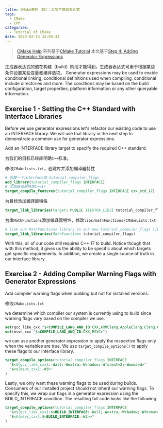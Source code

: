 ```yaml
---
title: CMake教程（四）：添加生成器表达式
tags:
  - CMake
  - CPP
categories:
  - Tutorial of CMake
date: 2023-02-13 18:09:31
---
```




> [CMake Help](https://cmake.org/cmake/help/latest/)
> 系列基于[CMake Tutorial](https://cmake.org/cmake/help/latest/guide/tutorial/index.html)
> 本文基于[Step 4: Adding Generator Expressions](https://cmake.org/cmake/help/latest/guide/tutorial/Adding%20Generator%20Expressions.html)

生成器表达式的值在构建（build）阶段才能得到。生成器表达式可用于根据某些条件设置某些变量和编译选项。
Generator expressions may be used to enable conditional linking, conditional definitions used when compiling, conditional include directories and more. The conditions may be based on the build configuration, target properties, platform information or any other queryable information.

<!-- more -->

## Exercise 1 - Setting the C++ Standard with Interface Libraries

Before we use generator expressions let's refactor our existing code to use an INTERFACE library. We will use that library in the next step to demonstrate a common use for generator expressions.

Add an INTERFACE library target to specify the required C++ standard.

为我们的目标已经库明确`C++`标准。

修改`CMakelists.txt`，创建库并添加编译器特性

```cmake
# 创建一个interface库:tutorial_compiler_flags
add_library(tutorial_compiler_flags INTERFACE)
# 添加编译器特性C++17
target_compile_features(tutorial_compiler_flags INTERFACE cxx_std_17)
```

为目标添加编译器特性

```cmake
target_link_libraries(target1 PUBLIC ${EXTRA_LIBS} tutorial_compiler_flags)
```

为库`MathFunctions`添加编译器特性，修改`libs/mathFunctions/CMakeLists.txt`

```cmake
# link our MathFunctions library to our new tutorial_compiler_flags library
target_link_libraries(MathFunctions tutorial_compiler_flags)
```

With this, all of our code still requires C++ 17 to build. Notice though that with this method, it gives us the ability to be specific about which targets get specific requirements. In addition, we create a single source of truth in our interface library.

## Exercise 2 - Adding Compiler Warning Flags with Generator Expressions

Add compiler warning flags when building but not for installed versions.

修改`CMakeLists.txt`

we determine which compiler our system is currently using to build since warning flags vary based on the compiler we use.

```cmake
set(gcc_like_cxx "$<COMPILE_LANG_AND_ID:CXX,ARMClang,AppleClang,Clang,GNU,LCC>")
set(msvc_cxx "$<COMPILE_LANG_AND_ID:CXX,MSVC>")
```

we can use another generator expression to apply the respective flags only when the variables are true. We use `target_compile_options()` to apply these flags to our interface library.

```cmake
target_compile_options(tutorial_compiler_flags INTERFACE
  "$<${gcc_like_cxx}:-Wall;-Wextra;-Wshadow;-Wformat=2;-Wunused>"
  "$<${msvc_cxx}:-W3>"
)
```

Lastly, we only want these warning flags to be used during builds. Consumers of our installed project should not inherit our warning flags. To specify this, we wrap our flags in a generator expression using the BUILD_INTERFACE condition. The resulting full code looks like the following:

```cmake
target_compile_options(tutorial_compiler_flags INTERFACE
  "$<${gcc_like_cxx}:$<BUILD_INTERFACE:-Wall;-Wextra;-Wshadow;-Wformat=2;-Wunused>>"
  "$<${msvc_cxx}:$<BUILD_INTERFACE:-W3>>"
)
```
